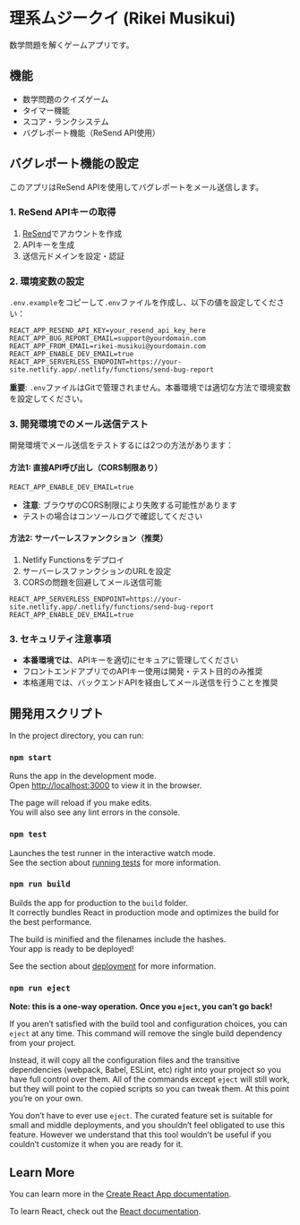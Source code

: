 # 理系ムジークイ (Rikei Musikui)

数学問題を解くゲームアプリです。

## 機能

- 数学問題のクイズゲーム
- タイマー機能
- スコア・ランクシステム
- バグレポート機能（ReSend API使用）

## バグレポート機能の設定

このアプリはReSend APIを使用してバグレポートをメール送信します。

### 1. ReSend APIキーの取得

1. [ReSend](https://resend.com/)でアカウントを作成
2. APIキーを生成
3. 送信元ドメインを設定・認証

### 2. 環境変数の設定

`.env.example`をコピーして`.env`ファイルを作成し、以下の値を設定してください：

```env
REACT_APP_RESEND_API_KEY=your_resend_api_key_here
REACT_APP_BUG_REPORT_EMAIL=support@yourdomain.com
REACT_APP_FROM_EMAIL=rikei-musikui@yourdomain.com
REACT_APP_ENABLE_DEV_EMAIL=true
REACT_APP_SERVERLESS_ENDPOINT=https://your-site.netlify.app/.netlify/functions/send-bug-report
```

**重要**: `.env`ファイルはGitで管理されません。本番環境では適切な方法で環境変数を設定してください。

### 3. 開発環境でのメール送信テスト

開発環境でメール送信をテストするには2つの方法があります：

#### 方法1: 直接API呼び出し（CORS制限あり）
```env
REACT_APP_ENABLE_DEV_EMAIL=true
```
- **注意**: ブラウザのCORS制限により失敗する可能性があります
- テストの場合はコンソールログで確認してください

#### 方法2: サーバーレスファンクション（推奨）
1. Netlify Functionsをデプロイ
2. サーバーレスファンクションのURLを設定
3. CORSの問題を回避してメール送信可能

```env
REACT_APP_SERVERLESS_ENDPOINT=https://your-site.netlify.app/.netlify/functions/send-bug-report
REACT_APP_ENABLE_DEV_EMAIL=true
```

### 3. セキュリティ注意事項

- **本番環境では**、APIキーを適切にセキュアに管理してください
- フロントエンドアプリでのAPIキー使用は開発・テスト目的のみ推奨
- 本格運用では、バックエンドAPIを経由してメール送信を行うことを推奨

## 開発用スクリプト

In the project directory, you can run:

### `npm start`

Runs the app in the development mode.\
Open [http://localhost:3000](http://localhost:3000) to view it in the browser.

The page will reload if you make edits.\
You will also see any lint errors in the console.

### `npm test`

Launches the test runner in the interactive watch mode.\
See the section about [running tests](https://facebook.github.io/create-react-app/docs/running-tests) for more information.

### `npm run build`

Builds the app for production to the `build` folder.\
It correctly bundles React in production mode and optimizes the build for the best performance.

The build is minified and the filenames include the hashes.\
Your app is ready to be deployed!

See the section about [deployment](https://facebook.github.io/create-react-app/docs/deployment) for more information.

### `npm run eject`

**Note: this is a one-way operation. Once you `eject`, you can’t go back!**

If you aren’t satisfied with the build tool and configuration choices, you can `eject` at any time. This command will remove the single build dependency from your project.

Instead, it will copy all the configuration files and the transitive dependencies (webpack, Babel, ESLint, etc) right into your project so you have full control over them. All of the commands except `eject` will still work, but they will point to the copied scripts so you can tweak them. At this point you’re on your own.

You don’t have to ever use `eject`. The curated feature set is suitable for small and middle deployments, and you shouldn’t feel obligated to use this feature. However we understand that this tool wouldn’t be useful if you couldn’t customize it when you are ready for it.

## Learn More

You can learn more in the [Create React App documentation](https://facebook.github.io/create-react-app/docs/getting-started).

To learn React, check out the [React documentation](https://reactjs.org/).
